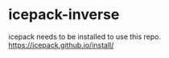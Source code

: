 # icepack-inverse
icepack needs to be installed to use this repo. https://icepack.github.io/install/
